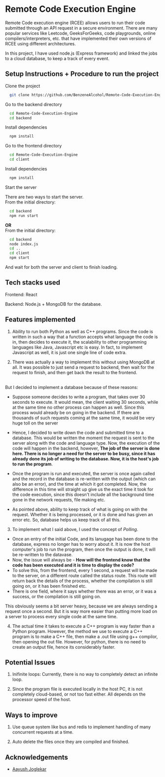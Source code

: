 
# Remote Code Execution Engine

Remote Code execution engine (RCEE) allows users to run their code submitted through an API request in a secure environment. There are many popular services like Leetcode, GeeksForGeeks, code playgrounds, online compilers/interpreters, etc. that have implemented their own versions of RCEE using different architectures.

In this project, I have used node.js (Express framework) and linked the jobs to a cloud database, to keep a track of every event.




## Setup Instructions + Procedure to run the project

Clone the project

```bash
  git clone https://github.com/BenzeneAlcohol/Remote-Code-Execution-Engine.git
```

Go to the backend directory

```bash
  cd Remote-Code-Execution-Engine
  cd backend
```

Install dependencies

```bash
  npm install
```

Go to the frontend directory

```bash
  cd Remote-Code-Execution-Engine
  cd client
```

Install dependencies

```bash
  npm install
```

Start the server

There are two ways to start the server.
\
From the initial directory:

```bash
  cd backend
  npm run start
```

**OR**
\
From the initial directory:

```bash
  cd backend
  node index.js
  cd ..
  cd client
  npm start
```
And wait for both the server and client to finish loading.


## Tech stacks used

Frontend: React

Backend: Node.js + MongoDB for the database.


## Features implemented

1. Ability to run both Python as well as C++ programs. Since the code is written in such a way that a function accepts what language the code is in, then decides to execute it, the scalability to other programming languages like Java, Javascript etc is easy. In fact, to implement Javascript as well, it is just one single line of code extra.

2. There was actually a way to implement this without using MongoDB at all. It was possible to just send a request to backend, then wait for the request to finish, and then get back the result to the frontend.

\
But I decided to implement a database because of these reasons:
- Suppose someone decides to write a program, that takes over 30 seconds to execute. It would mean, the client waiting 30 seconds, while at the same time no other process can happen as well. Since this process would already be on going in the backend. If there are thousands of such requests coming at the same time, it would be very huge toll on the server


- Hence, I decided to write down the code and submitted time to a database. This would be written the moment the request is sent to the server along with the code and language type. Now, the execution of the code will happen in the backend, however, **The job of the server is done here. There is no longer a need for the server to be busy, since it has already done its job of writing to the database. Now, it is the host's job to run the program**. 

- Once the program is run and executed, the server is once again called and the record in the database is re-written with the output (which can also be an error), and the time at which it got completed. Now, the difference in this time will straight up give us the exact time it took for the code execution, since this doesn't include all the background time gone in the network requests, file making etc.

- As pointed above, ability to keep track of what is going on with the request. Whether it is being processed, or it is done and has given an error etc. So, database helps us keep track of all this.



3. To implement what I said above, I used the concept of *Polling*. 
- Once an entry of the initial Code, and its lanugage has been done to the database, express no longer has to worry about it. It is now the host computer's job to run the program, then once the output is done, it will be re-written to the datavase.
- Now, the issue will always be - **How will the frontend know that the code has been executed and it is time to display the code?**
- To solve this, from the frontend, every 1 second, a request will be made to the server, on a different route called the status route. This route will return back the details of the process, whether the compilation is still going on, or it has been finished etc.
- There is one field, where it says whether there was an error, or it was a success, or the compilation is still going on.

This obviously seems a bit server heavy, because we are always sending a request once a second. But it is way more easier than putting more load on a server to process every single code at the same time.

4. The actual time it takes to execute a C++ program is way faster than a Python program. However, the method we use to execute a C++ program is to make a C++ file, then make a .out file using g++ compilor, then opening the out file. However, for python, there is no need to create an output file, hence its considerably faster.


## Potential Issues

1. Inifinite loops: Currently, there is no way to completely detect an infinite loop. 

2. Since the program file is executed locally in the host PC, it is not completely cloud-based, or not too fast either. All depends on the processor speed of the host.


## Ways to improve

1. Use queue system like bus and redis to implement handling of many concurrent requests at a time.

2. Auto delete the files once they are compiled and finished. 

## Acknowledgements

 - [Aayush Joglekar](https://github.com/zerefwayne)
